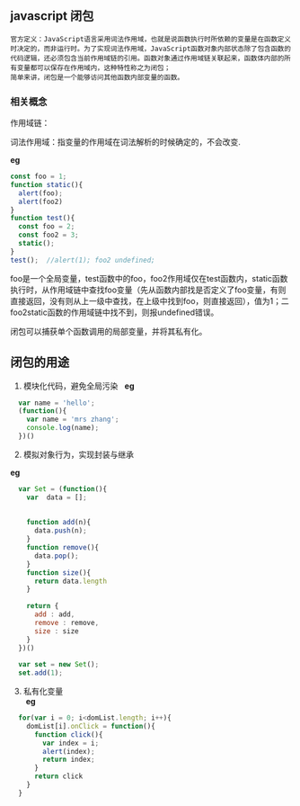 
## javascript 闭包

    官方定义：JavaScript语言采用词法作用域，也就是说函数执行时所依赖的变量是在函数定义时决定的，而非运行时。为了实现词法作用域，JavaScript函数对象内部状态除了包含函数的代码逻辑，还必须包含当前作用域链的引用。函数对象通过作用域链关联起来，函数体内部的所有变量都可以保存在作用域内，这种特性称之为闭包；
    简单来讲，闭包是一个能够访问其他函数内部变量的函数。
### 相关概念  

作用域链：   

词法作用域：指变量的作用域在词法解析的时候确定的，不会改变.  

**eg**
```javascript
const foo = 1;
function static(){
  alert(foo);
  alert(foo2)
}
function test(){
  const foo = 2;
  const foo2 = 3;
  static();
}
test();  //alert(1); foo2 undefined;
```  

foo是一个全局变量，test函数中的foo，foo2作用域仅在test函数内，static函数执行时，从作用域链中查找foo变量（先从函数内部找是否定义了foo变量，有则直接返回，没有则从上一级中查找，在上级中找到foo，则直接返回），值为1；二foo2static函数的作用域链中找不到，则报undefined错误。

闭包可以捕获单个函数调用的局部变量，并将其私有化。

## 闭包的用途
1. 模块化代码，避免全局污染  
**eg**
```javascript
  var name = 'hello';
  (function(){
    var name = 'mrs zhang';
    console.log(name);
  })()
```

2. 模拟对象行为，实现封装与继承  

**eg**
```javascript
  var Set = (function(){
    var  data = [];
    
    
    function add(n){
      data.push(n);
    }
    function remove(){
      data.pop();
    }
    function size(){
      return data.length
    }
    
    return {
      add : add,
      remove : remove,
      size : size
    }
  })()
  
  var set = new Set();
  set.add(1);
```

3. 私有化变量  
  **eg**
  ```javascript
    for(var i = 0; i<domList.length; i++){
      domList[i].onClick = function(){
        function click(){
          var index = i;
          alert(index);
          return index;
        }
        return click
      }
    }
  ```
  




